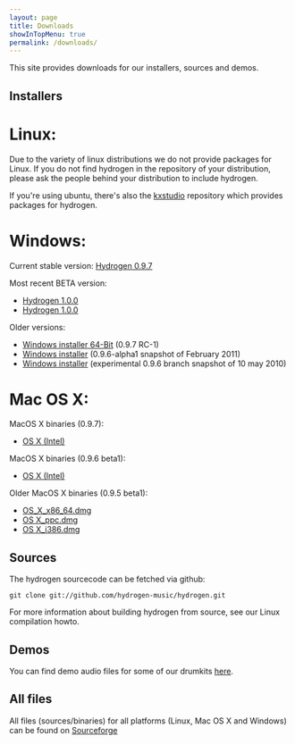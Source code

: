 ```yaml
---
layout: page
title: Downloads
showInTopMenu: true
permalink: /downloads/
---
```


This site provides downloads for our installers, sources and demos.

## Installers

# Linux:

Due to the variety of linux distributions we do not provide packages for Linux. If you do not find hydrogen in the repository of your distribution, please ask the people behind your distribution to include hydrogen.

If you're using ubuntu, there's also the [kxstudio](http://kxstudio.linuxaudio.org/Repositories) repository which provides packages for hydrogen.

# Windows:

Current stable version: [Hydrogen 0.9.7](https://sourceforge.net/projects/hydrogen/files/Hydrogen/0.9.7%20Binaries/Hydrogen-0.9.7-win32.exe/download)

Most recent BETA version:

* [Hydrogen 1.0.0](https://sourceforge.net/projects/hydrogen/files/Hydrogen/1.0.0%20Binaries/Hydrogen-1.0.0-beta1-win64.exe/download)
* [Hydrogen 1.0.0](https://sourceforge.net/projects/hydrogen/files/Hydrogen/1.0.0%20Binaries/Hydrogen-1.0.0-beta1-win32.exe/download)

Older versions:

* [Windows installer 64-Bit](https://sourceforge.net/projects/hydrogen/files/Hydrogen/0.9.7%20Binaries/Hydrogen-0.9.7-rc1-win64.exe/download) (0.9.7 RC-1)
* [Windows installer](http://sourceforge.net/projects/hydrogen/files/Hydrogen/0.9.6%20Binaries/hydrogen_0.9.6-alpha1.exe/download) (0.9.6-alpha1 snapshot of February 2011)
* [Windows installer](http://sourceforge.net/projects/hydrogen/files/Hydrogen/0.9.6%20Binaries/hydrogen_0.9.6-snapshot1.exe/download) (experimental 0.9.6 branch snapshot of 10 may 2010)

 
# Mac OS X:
MacOS X binaries (0.9.7): 
* [OS X (Intel)](https://sourceforge.net/projects/hydrogen/files/Hydrogen/0.9.7%20Binaries/Hydrogen-0.9.7.dmg/download)
 
MacOS X binaries (0.9.6 beta1): 
* [OS X (Intel)](http://sourceforge.net/projects/hydrogen/files/Hydrogen/0.9.6%20Binaries/hydrogen-0.9.6-beta1.dmg/download) 

Older MacOS X binaries (0.9.5 beta1): 

 * [OS_X_x86_64.dmg](http://sourceforge.net/projects/hydrogen/files/Hydrogen/0.9.5%20Binaries/hydrogen_0.9.5-beta1_x86_64.dmg/download)
 * [OS X_ppc.dmg](http://sourceforge.net/projects/hydrogen/files/Hydrogen/0.9.5%20Binaries/Hydrogen_0.9.5-beta1_ppc.dmg/download)
 * [OS X_i386.dmg](http://sourceforge.net/projects/hydrogen/files/Hydrogen/0.9.5%20Binaries/hydrogen_0.9.5-beta1_i386.dmg/download)


 
## Sources

The hydrogen sourcecode can be fetched via github:

	git clone git://github.com/hydrogen-music/hydrogen.git

For more information about building hydrogen from source, see our Linux compilation howto.

## Demos

You can find demo audio files for some of our drumkits [here](https://sourceforge.net/projects/hydrogen/files/Hydrogen/demos/).

## All files

All files (sources/binaries) for all platforms (Linux, Mac OS X and Windows) can be found on [Sourceforge](http://sourceforge.net/projects/hydrogen/files/)

 
